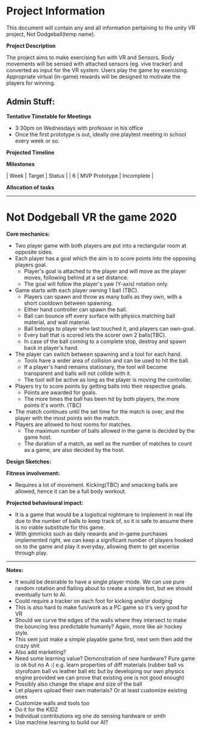 # Project Information
This document will contain any and all information pertaining to the unity VR project, Not Dodgeball(temp name).

**Project Description**

The project aims to make exercising fun with VR and Sensors. Body movements will be sensed with attached sensors (eg. vive tracker) and converted as input for the VR system. Users play the game by exercising. Appropriate virtual (in-game) rewards will be designed to motivate the players for winning.

## Admin Stuff:
**Tentative Timetable for Meetings**
- 3:30pm on Wednesdays with professor in his office
- Once the first prototype is out, ideally one playtest meeting in school every week or so.

**Projected Timeline**

**Milestones**

| Week | Target        | Status     |
| 6    | MVP Prototype | Incomplete |


**Allocation of tasks**

---

# Not Dodgeball VR the game 2020

**Core mechanics:**
- Two player game with both players are put into a rectangular room at opposite sides.
- Each player has a goal which the aim is to score points into the opposing players goal.
    - Player's goal is attached to the player and will move as the player moves, following behind at a set distance.
    - The goal will follow the player's yaw (Y-axis) rotation only.
- Game starts with each player owning 1 ball (TBC).
    - Players can spawn and throw as many balls as they own, with a short cooldown between spawning.
    - Either hand controller can spawn the ball.
    - Ball can bounce off every surface with physics matching ball material, and wall material.
    - Ball belongs to player who last touched it, and players can own-goal.
    - Every ball that is scored lets the scorer own 2 balls(TBC).
    - In case of the ball coming to a complete stop, destroy and spawn back in player's hand.
- The player can switch between spawning and a tool for each hand.
    - Tools have a wider area of collision and can be used to hit the ball.
    - If a player's hand remains stationary, the tool will become transparent and balls will not collide with it.
    - The tool will be active as long as the player is moving the controller.
- Players try to score points by getting balls into their respective goals.
    - Points are awarded for goals.
    - The more times the ball has been hit by both players, the more points it's worth. (TBC)
- The match continues until the set time for the match is over, and the player with the most points win the match.
- Players are allowed to host rooms for matches.
    - The maximum number of balls allowed in the game is decided by the game host.
    - The duration of a match, as well as the number of matches to count as a game, are also decided by the host.

**Design Sketches:**


**Fitness involvement:**
- Requires a lot of movement. Kicking(TBC) and smacking balls are allowed, hence it can be a full body workout.

**Projected behavioural impact:**
- It is a game that would be a logistical nightmare to implement in real life due to the number of balls to keep track of, so it is safe to assume there is no viable substitute for this game.
- With gimmicks such as daily rewards and in-game purchases implemented right, we can keep a significant number of players hooked on to the game and play it everyday, allowing them to get excerise through play.

---

**Notes:**

- It would be desirable to have a single player mode. We can use pure random rotation and flailing about to create a simple bot, but we should eventually turn to AI.
- Could require a tracker on each foot for kicking and/or dodging
- This is also hard to make fun/work as a PC game so it&#39;s very good for VR
- Should we curve the edges of the walls where they intersect to make the bouncing less predictable humanly? Again, more like air hockey style.
- This sem just make a simple playable game first, next sem then add the crazy shit
- Also add marketing?
- Need some learning value? Demonstration of new hardware? Pure game is ok but no A :( e.g. learn properties of diff materials (rubber ball vs styrofoam ball vs leather ball etc but by developing our own physics engine provided we can prove that existing one is not good enough)
- Possibly also change the shape and size of the ball
- Let players upload their own materials? Or at least customize existing ones
- Customize walls and tools too
- Do it for the KIDZ
- Individual contributions eg one do sensing hardware or smth
- Use machine learning to build our AI?
